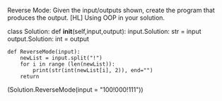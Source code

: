 Reverse Mode: Given the input/outputs shown, create the program that produces the output. 
[HL] Using OOP in your solution.


class Solution:
    def __init__(self,input,output):
        input.Solution: str = input
        output.Solution: int = output

    def ReverseMode(input):
        newList = input.split("!")
        for i in range (len(newList)):
            print(str(int(newList[i], 2)), end="")
        return

(Solution.ReverseMode(input = "100!000!111"))

